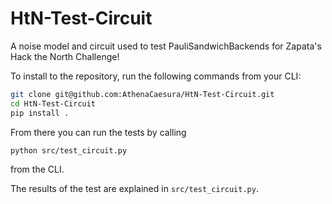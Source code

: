 # HtN-Test-Circuit
A noise model and circuit used to test PauliSandwichBackends for Zapata's Hack the North Challenge!

To install to the repository, run the following commands from your CLI:
```sh
git clone git@github.com:AthenaCaesura/HtN-Test-Circuit.git
cd HtN-Test-Circuit
pip install .
```

From there you can run the tests by calling
```sh
python src/test_circuit.py
```
from the CLI.

The results of the test are explained in `src/test_circuit.py`.